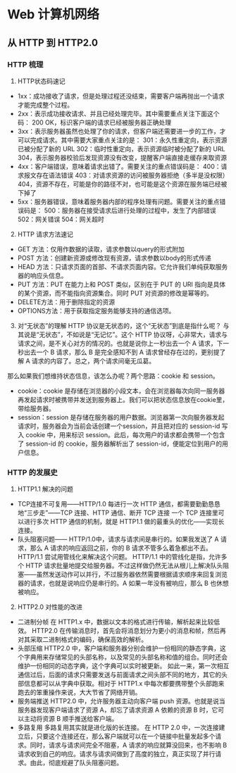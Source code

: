 # Web 计算机网络


## 从 HTTP 到 HTTP2.0


### HTTP 梳理

1. HTTP状态码速记
- 1xx：成功接收了请求，但是处理过程还没结束，需要客户端再抛出一个请求才能完成整个过程。
- 2xx：表示成功接收请求、并且已经处理完毕。其中需要重点关注下面这个码：
    200 OK，标识客户端的请求已经被服务器正确处理
- 3xx：表示服务器虽然也处理了你的请求，但客户端还需要进一步的工作，才可以完成请求。其中需要大家重点关注的是：
    301：永久性重定向，表示资源已被分配了新的 URL
    302：临时性重定向，表示资源临时被分配了新的 URL
    304，表示服务器校验后发现资源没有改变，提醒客户端直接走缓存来取资源
- 4xx：客户端错误，意味着请求出错了。需要关注的重点错误码是：
    400：请求报文存在语法错误
    403：对请求资源的访问被服务器拒绝（多半是没权限）
    404，资源不存在，可能是你的路径不对，也可能是这个资源在服务端已经被下掉了
- 5xx：服务器错误，意味着服务器内部的程序处理有问题。需要关注的重点错误码是：
    500：服务器在接受请求后进行处理的过程中，发生了内部错误
    502：网关错误
    504：网关超时

2. HTTP 请求方法速记
- GET 方法：仅用作数据的读取，请求参数以query的形式附加
- POST 方法：创建新资源或修改现有资源，请求参数以body的形式传递
- HEAD 方法：只请求页面的首部、不请求页面内容。它允许我们单纯获取服务器的响应头信息。
- PUT 方法：PUT 在能力上和 POST 类似，区别在于 PUT 的 URI 指向是具体的某个资源，而不能指向资源集合。同时 PUT 对资源的修改是幂等的。
- DELETE方法：用于删除指定的资源
- OPTIONS方法：用于获取指定服务能够支持的通信选项。

3. 对“无状态”的理解
HTTP 协议是无状态的，这个“无状态”到底是指什么呢？
与其说是“无状态”，不如说是“无记忆”。这个 HTTP 协议呀，心非常大，请求与请求之间，是不关心对方的情况的。也就是说你上一秒出去一个 A 请求，下一秒出去一个 B 请求，那么 B 是完全感知不到 A 请求曾经存在过的，更别提了解 A 请求的内容了。总之，两个请求间毫无瓜葛。

那么如果我们想维持状态信息，该怎么办呢？两个思路：cookie 和 session。
- cookie：cookie 是存储在浏览器的小段文本，会在浏览器每次向同一服务器再发起请求时被携带并发送到服务器上。我们可以把状态信息放在cookie里，带给服务器。
- session：session 是存储在服务器的用户数据。浏览器第一次向服务器发起请求时，服务器会为当前会话创建一个session，并且把对应的 session-id 写入 cookie 中，用来标识 session。此后，每次用户的请求都会携带一个包含了 session-id 的 cookie，服务器解析出了 session-id，便能定位到用户的用户信息。


### HTTP 的发展史

1. HTTP1.1 解决的问题
- TCP连接不可复用——HTTP/1.0 每进行一次 HTTP 通信，都需要勤勤恳恳地“三步走”——TCP 连接、HTTP 通信、断开 TCP 连接
    一个 TCP 连接里可以进行多次 HTTP 通信的机制，就是 HTTP1.1 做的最重头的优化——实现长连接。
- 队头阻塞问题—— HTTP/1.0中，请求与请求间是串行的。如果我发送了 A 请求，那么 A 请求的响应返回之前，你的 B 请求不管多么着急都出不去。
    HTTP/1.1 尝试用管线化来解决这个问题。
    HTTP/1.1 中的管线化是指，允许多个 HTTP 请求批量地提交给服务器。不过这样做仍然无法从根儿上解决队头阻塞——虽然发送动作可以并行，不过服务器依然需要根据请求顺序来回复浏览器的请求，也就是说响应仍是串行的。A 如果一年没有被响应，那么 B 也休想被响应。

2. HTTP2.0 对性能的改进
- 二进制分帧
    在 HTTP1.x 中，数据以文本的格式进行传输，解析起来比较低效。
    HTTP2.0 在传输消息时，首先会将消息划分为更小的消息和帧，然后再对其采取二进制格式的编码，确保高效的解析。
- 头部压缩
    HTTP2.0 中，客户端和服务器分别会维护一份相同的静态字典，这个字典用来存储常见的头部名称，以及常见的头部名称和值的组合。同时还会维护一份相同的动态字典，这个字典可以实时被更新。
    如此一来，第一次相互通信过后，后面的请求只需要发送与前面请求之间头部不同的地方，其它的头部信息都可以从字典中获取。相对于 HTTP1.x 中每次都要携带整个头部跑来跑去的笨重操作来说，大大节省了网络开销。
- 服务端推送
    HTTP2.0 中，允许服务器主动向客户端 push 资源。也就是说当服务器发现客户端请求了资源 A，却忘了请求资源 A 依赖的资源 B 时，它可以主动将资源 B 顺手推送给客户端。
- 多路复用
    多路复用其实就是进化版的长连接。
    在 HTTP 2.0 中，一次连接建立后，只要这个连接还在，那么客户端就可以在一个链接中批量发起多个请求。同时，请求与请求间完全不阻塞，A 请求的响应就算没回来，也不影响 B 请求收到自己的响应。请求与请求间做到了高度的独立，真正实现了并行请求。由此，彻底规避了队头阻塞问题。